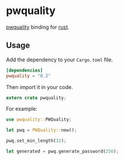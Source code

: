 # pwquality

[pwquality](https://github.com/libpwquality/libpwquality/) binding for [rust](https://www.rust-lang.org/).


## Usage

Add the dependency to your `Cargo.toml` file.

```toml
[dependencies]
pwquality = "0.2"
```

Then import it in your code.

```rust
extern crate pwquality;
```

For example:
```rust
use pwquality::PWQuality;

let pwq = PWQuality::new();

pwq.set_min_length(32);

let generated = pwq.generate_password(256);
```
